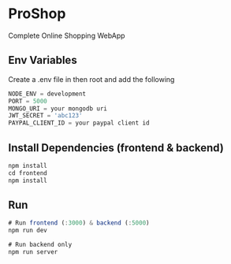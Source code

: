 # ProShop
Complete Online Shopping WebApp

## Env Variables
Create a .env file in then root and add the following

```javascript
NODE_ENV = development
PORT = 5000
MONGO_URI = your mongodb uri
JWT_SECRET = 'abc123'
PAYPAL_CLIENT_ID = your paypal client id
```

## Install Dependencies (frontend & backend)
```javascript
npm install
cd frontend
npm install
```

## Run
```javascript
# Run frontend (:3000) & backend (:5000)
npm run dev

# Run backend only
npm run server
```
